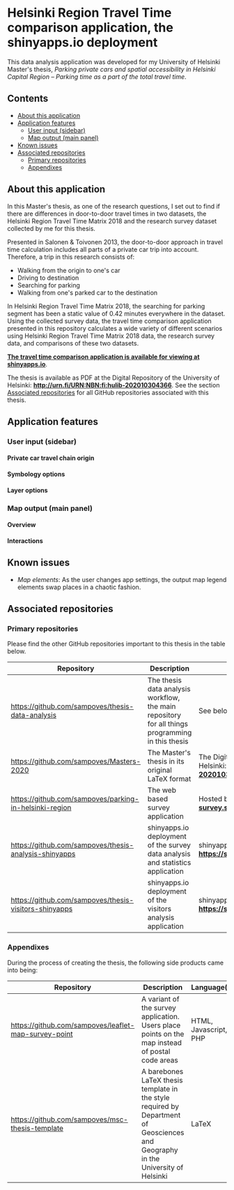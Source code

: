 # Helsinki Region Travel Time comparison application, the shinyapps.io deployment

This data analysis application was developed for my University of Helsinki Master's thesis, *Parking private cars and spatial accessibility in Helsinki Capital Region – Parking time as a part of the total travel time*.

## Contents

* [About this application](#about-this-application)
* [Application features](#application-features)
  * [User input (sidebar)](#user-input-sidebar)
  * [Map output (main panel)](#map-output-main-panel)
* [Known issues](#known-issues)
* [Associated repositories](#associated-repositories)
  * [Primary repositories](#primary-repositories)
  * [Appendixes](#appendixes)
  
## About this application

In this Master's thesis, as one of the research questions, I set out to find if there are differences in door-to-door travel times in two datasets, the Helsinki Region Travel Time Matrix 2018 and the research survey dataset collected by me for this thesis.

Presented in Salonen & Toivonen 2013, the door-to-door approach in travel time calculation includes all parts of a private car trip into account. Therefore, a trip in this research consists of:
- Walking from the origin to one's car
- Driving to destination
- Searching for parking
- Walking from one's parked car to the destination

In Helsinki Region Travel Time Matrix 2018, the searching for parking segment has been a static value of 0.42 minutes everywhere in the dataset. Using the collected survey data, the travel time comparison application presented in this repository calculates a wide variety of different scenarios using Helsinki Region Travel Time Matrix 2018 data, the research survey data, and comparisons of these two datasets.

**[The travel time comparison application is available for viewing at shinyapps.io](https://sampoves.shinyapps.io/comparison/)**.

The thesis is available as PDF at the Digital Repository of the University of Helsinki: **http://urn.fi/URN:NBN:fi:hulib-202010304366**. See the section [Associated repositories](#associated-repositories) for all GitHub repositories associated with this thesis.

## Application features

### User input (sidebar)

#### Private car travel chain origin

#### Symbology options

#### Layer options

### Map output (main panel)

#### Overview

#### Interactions

## Known issues

* *Map elements*: As the user changes app settings, the output map legend elements swap places in a chaotic fashion.

## Associated repositories

### Primary repositories

Please find the other GitHub repositories important to this thesis in the table below.

| Repository | Description | Web deployment |
| --- | --- | --- |
| https://github.com/sampoves/thesis-data-analysis | The thesis data analysis workflow, the main repository for all things programming in this thesis | See below |
| https://github.com/sampoves/Masters-2020 | The Master's thesis in its original LaTeX format | The Digital Repository of the University of Helsinki: **http://urn.fi/URN:NBN:fi:hulib-202010304366** |
| https://github.com/sampoves/parking-in-helsinki-region | The web based survey application | Hosted by the author: **https://parking-survey.socialsawblade.fi** |
| https://github.com/sampoves/thesis-analysis-shinyapps | shinyapps.io deployment of the survey data analysis and statistics application | shinyapps.io: **https://sampoves.shinyapps.io/analysis/** |
| https://github.com/sampoves/thesis-visitors-shinyapps | shinyapps.io deployment of the visitors analysis application | shinyapps.io: **https://sampoves.shinyapps.io/visitors/** |

### Appendixes

During the process of creating the thesis, the following side products came into being:

| Repository | Description | Language(s) |
| --- | --- | --- |
| https://github.com/sampoves/leaflet-map-survey-point | A variant of the survey application. Users place points on the map instead of postal code areas | HTML, Javascript, PHP |
| https://github.com/sampoves/msc-thesis-template | A barebones LaTeX thesis template in the style required by Department of Geosciences and Geography in the University of Helsinki | LaTeX |
